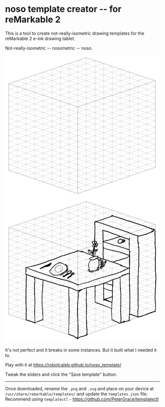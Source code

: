 # noso template creator -- for reMarkable 2

This is a tool to create not-really-isometric drawing templates for the reMarkable 2 e-ink drawing tablet.

Not-really-isometric -- nosometric -- noso.

![Blank canvas](images/blank.png)
![Real art](images/realart.png)

It's not perfect and it breaks in some instances. But it built what I needed it to.

Play with it at https://robotcaleb.github.io/noso_template/

Tweak the sliders and click the "Save template" button.

---

Once downloaded, rename the `.png` and `.svg` and place on your device at `/usr/share/remarkable/templates/` and update the `templates.json` file. Recommend using `templatectl` - https://github.com/PeterGrace/templatectl
